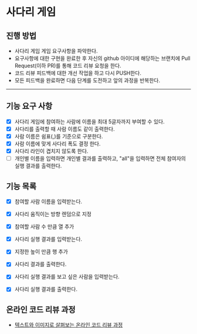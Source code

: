 # 사다리 게임
## 진행 방법
* 사다리 게임 게임 요구사항을 파악한다.
* 요구사항에 대한 구현을 완료한 후 자신의 github 아이디에 해당하는 브랜치에 Pull Request(이하 PR)를 통해 코드 리뷰 요청을 한다.
* 코드 리뷰 피드백에 대한 개선 작업을 하고 다시 PUSH한다.
* 모든 피드백을 완료하면 다음 단계를 도전하고 앞의 과정을 반복한다.

---
## 기능 요구 사항
- [X] 사다리 게임에 참여하는 사람에 이름을 최대 5글자까지 부여할 수 있다.
- [X] 사다리를 출력할 때 사람 이름도 같이 출력한다.
- [X] 사람 이름은 쉼표(,)를 기준으로 구분한다.
- [X] 사람 이름에 맞게 사다리 폭도 결정 한다.
- [X] 사다리 라인이 겹치지 않도록 한다.
- [ ] 개인별 이름을 입력하면 개인별 결과를 출력하고, "all"을 입력하면 전체 참여자의 실행 결과를 출력한다.

## 기능 목록
- [X] 참여할 사람 이름을 입력받는다.
- [X] 사다리 움직이는 방향 렌덤으로 지정 
- [X] 참여할 사람 수 만큼 열 추가
- [X] 사다리 실행 결과를 입력받는다.    
- [X] 지정한 높이 만큼 행 추가
- [X] 사다리 결과를 출력한다.
- [X] 사다리 실행 결과를 보고 싶은 사람을 입력받는다.
- [X] 사다리 실행 결과를 출력한다.


## 온라인 코드 리뷰 과정
* [텍스트와 이미지로 살펴보는 온라인 코드 리뷰 과정](https://github.com/nextstep-step/nextstep-docs/tree/master/codereview)